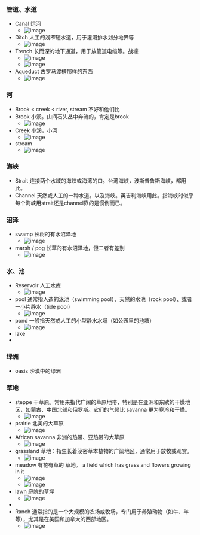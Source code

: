 ### 管道、水道
- Canal 运河
  - ![image](https://github.com/user-attachments/assets/f90e8c15-48fc-4ddf-bff1-9d4b60125b13)
- Ditch 人工的浅窄短水道，用于灌溉排水划分地界等
  - ![image](https://github.com/user-attachments/assets/b36685f7-f117-411b-bbb8-2556273369b8)
- Trench 长而深的地下通道，用于放管道电缆等。战壕
  - ![image](https://github.com/user-attachments/assets/57a5059a-6544-4b30-9518-bacb502190e6)
  - ![image](https://github.com/user-attachments/assets/9d86eb9b-2207-437d-8f93-e3df442d657d)
- Aqueduct 古罗马渡槽那样的东西
  - ![image](https://github.com/user-attachments/assets/cc753d3e-8c0a-4df0-9aa9-6246d8477142)

### 河
- Brook < creek < river, stream 不好和他们比
- Brook 小溪。山间石头丛中奔流的，肯定是brook
  - ![image](https://github.com/user-attachments/assets/a2422e73-0e76-4293-b516-1cc30f714427)
- Creek 小溪，小河
  - ![image](https://github.com/user-attachments/assets/65d48384-8d0d-49fa-b0c2-7063474cd066)
- stream
  - ![image](https://github.com/user-attachments/assets/80b70cb7-cf97-41b3-b5b6-034b4ae55188)

### 海峡
- Strait  连接两个水域的海峡或海湾的口。台湾海峡，波斯普鲁斯海峡，都用此。
- Channel 天然或人工的一种水道。以及海峡。英吉利海峡用此。指海峡时似乎每个海峡用strait还是channel靠的是惯例而已。

### 沼泽
- swamp 长树的有水沼泽地
  - ![image](https://github.com/user-attachments/assets/641546d1-4bef-4c7b-8adc-04c8973d4052)
- marsh / pog 长草的有水沼泽地，但二者有差别
  - ![image](https://github.com/user-attachments/assets/6152c83f-af0f-4175-b113-4caf8eedb9ac)

### 水、池
- Reservoir 人工水库
  - ![image](https://github.com/user-attachments/assets/d26e7465-1f59-408d-9c18-3876482006ad)
- pool 通常指人造的泳池（swimming pool）、天然的水池（rock pool）、或者一小片静水（tide pool）
  - ![image](https://github.com/user-attachments/assets/9b8e1e24-71ac-4f30-adff-488c2a6da693)
- pond 一般指天然或人工的小型静水水域（如公园里的池塘）
  - ![image](https://github.com/user-attachments/assets/c097a715-f036-45a1-b683-7638e1325588)
- lake
- 
### 绿洲
- oasis 沙漠中的绿洲

### 草地
- steppe 干草原。常用来指代广阔的草原地带，特别是在亚洲和东欧的干燥地区，如蒙古、中国北部和俄罗斯。它们的气候比 savanna 更为寒冷和干燥。
  - ![image](https://github.com/user-attachments/assets/d8c22d6f-47f2-404a-8896-61138c5ee7c4)
- prairie 北美的大草原
  - ![image](https://github.com/user-attachments/assets/b4f50ca0-0f08-48a0-afc6-72c4ed373593)
- African savanna 非洲的热带、亚热带的大草原
  - ![image](https://github.com/user-attachments/assets/15690ad5-1618-4f61-90a6-1d50b5ffa407)
- grassland 草地：指生长着茂密草本植物的广阔地区，通常用于放牧或观赏。
  - ![image](https://github.com/user-attachments/assets/8165969e-5f75-4c48-a064-4b1021a0252c)
- meadow 有花有草的 草地。 a field which has grass and flowers growing in it
  - ![image](https://github.com/user-attachments/assets/3493e41a-6931-48ea-97be-7ec301e34352)
  - ![image](https://github.com/user-attachments/assets/80c004f0-3f93-4240-8213-b34f99a4e6bc)
- lawn 庭院的草坪
  - ![image](https://github.com/user-attachments/assets/e8d7f241-64fc-42f7-a31a-7f632497f859)
- 
- Ranch 通常指的是一个大规模的农场或牧场，专门用于养殖动物（如牛、羊等），尤其是在美国和加拿大的西部地区。
  - ![image](https://github.com/user-attachments/assets/dddbf602-3ec3-4c64-8e15-9b50416d9ab9)

